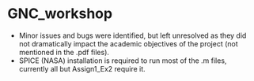 # GNC_workshop
- Minor issues and bugs were identified, but left unresolved as they did not dramatically impact the academic objectives of the project (not mentioned in the .pdf files).
- SPICE (NASA) installation is required to run most of the .m files, currently all but Assign1_Ex2 require it.
